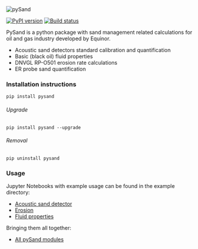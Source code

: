 <img src="https://raw.githubusercontent.com/equinor/pysand/master/resources/logo.png" align="center" title="pySand"/>

[![PyPI version](https://badge.fury.io/py/pysand.svg)](https://badge.fury.io/py/pysand)
[![Build status](https://travis-ci.org/equinor/pysand.svg?master)](https://travis-ci.org/equinor/pysand)

PySand is a python package with sand management related calculations for oil and gas industry developed by Equinor.
* Acoustic sand detectors standard calibration and quantification
* Basic (black oil) fluid properties
* DNVGL RP-O501 erosion rate calculations 
* ER probe sand quantification

### Installation instructions
```
pip install pysand
```
###### Upgrade

```
pip install pysand --upgrade
```
###### Removal

```
pip uninstall pysand
```

### Usage
Jupyter Notebooks with example usage can be found in the example directory:
* [Acoustic sand detector](examples/asd.ipynb)
* [Erosion](examples/erosion.ipynb)
* [Fluid properties](examples/fluidproperties.ipynb)

Bringing them all together:
* [All pySand modules](examples/all_modules.ipynb)
